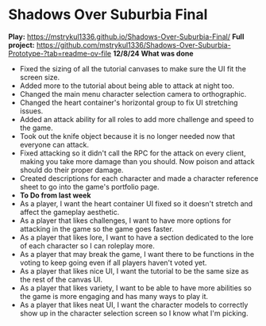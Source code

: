 # Shadows Over Suburbia Final
 
**Play:** https://mstrykul1336.github.io/Shadows-Over-Suburbia-Final/
**Full project:** https://github.com/mstrykul1336/Shadows-Over-Suburbia-Prototype-?tab=readme-ov-file
**12/8/24 What was done**
- Fixed the sizing of all the tutorial canvases to make sure the UI fit the screen size.
- Added more to the tutorial about being able to attack at night too.
- Changed the main menu character selection camera to orthographic.
- Changed the heart container's horizontal group to fix UI stretching issues.
- Added an attack ability for all roles to add more challenge and speed to the game.
- Took out the knife object because it is no longer needed now that everyone can attack.
- Fixed attacking so it didn't call the RPC for the attack on every client, making you take more damage than you should. Now poison and attack should do their proper damage.
- Created descriptions for each character and made a character reference sheet to go into the game's portfolio page.
- **To Do from last week**
- As a player, I want the heart container UI fixed so it doesn't stretch and affect the gameplay aesthetic. 
- As a player that likes challenges, I want to have more options for attacking in the game so the game goes faster. 
- As a player that likes lore, I want to have a section dedicated to the lore of each character so I can roleplay more. 
- As a player that may break the game, I want there to be functions in the voting to keep going even if all players haven't voted yet. 
- As a player that likes nice UI, I want the tutorial to be the same size as the rest of the canvas UI. 
- As a player that likes variety, I want to be able to have more abilities so the game is more engaging and has many ways to play it. 
- As a player that likes neat UI, I want the character models to correctly show up in the character selection screen so I know what I'm picking. 
